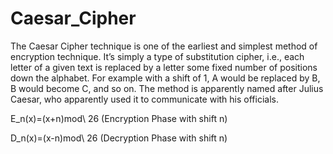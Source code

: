 # Caesar_Cipher


The Caesar Cipher technique is one of the earliest and simplest method of encryption technique. It’s simply a type of substitution cipher, i.e., each letter of a given text is replaced by a letter some fixed number of positions down the alphabet. For example with a shift of 1, A would be replaced by B, B would become C, and so on. The method is apparently named after Julius Caesar, who apparently used it to communicate with his officials.


E_n(x)=(x+n)mod\ 26
(Encryption Phase with shift n)

D_n(x)=(x-n)mod\ 26
(Decryption Phase with shift n)
